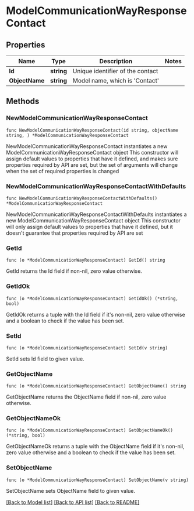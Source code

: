 # ModelCommunicationWayResponseContact

## Properties

Name | Type | Description | Notes
------------ | ------------- | ------------- | -------------
**Id** | **string** | Unique identifier of the contact | 
**ObjectName** | **string** | Model name, which is &#39;Contact&#39; | 

## Methods

### NewModelCommunicationWayResponseContact

`func NewModelCommunicationWayResponseContact(id string, objectName string, ) *ModelCommunicationWayResponseContact`

NewModelCommunicationWayResponseContact instantiates a new ModelCommunicationWayResponseContact object
This constructor will assign default values to properties that have it defined,
and makes sure properties required by API are set, but the set of arguments
will change when the set of required properties is changed

### NewModelCommunicationWayResponseContactWithDefaults

`func NewModelCommunicationWayResponseContactWithDefaults() *ModelCommunicationWayResponseContact`

NewModelCommunicationWayResponseContactWithDefaults instantiates a new ModelCommunicationWayResponseContact object
This constructor will only assign default values to properties that have it defined,
but it doesn't guarantee that properties required by API are set

### GetId

`func (o *ModelCommunicationWayResponseContact) GetId() string`

GetId returns the Id field if non-nil, zero value otherwise.

### GetIdOk

`func (o *ModelCommunicationWayResponseContact) GetIdOk() (*string, bool)`

GetIdOk returns a tuple with the Id field if it's non-nil, zero value otherwise
and a boolean to check if the value has been set.

### SetId

`func (o *ModelCommunicationWayResponseContact) SetId(v string)`

SetId sets Id field to given value.


### GetObjectName

`func (o *ModelCommunicationWayResponseContact) GetObjectName() string`

GetObjectName returns the ObjectName field if non-nil, zero value otherwise.

### GetObjectNameOk

`func (o *ModelCommunicationWayResponseContact) GetObjectNameOk() (*string, bool)`

GetObjectNameOk returns a tuple with the ObjectName field if it's non-nil, zero value otherwise
and a boolean to check if the value has been set.

### SetObjectName

`func (o *ModelCommunicationWayResponseContact) SetObjectName(v string)`

SetObjectName sets ObjectName field to given value.



[[Back to Model list]](../README.md#documentation-for-models) [[Back to API list]](../README.md#documentation-for-api-endpoints) [[Back to README]](../README.md)


